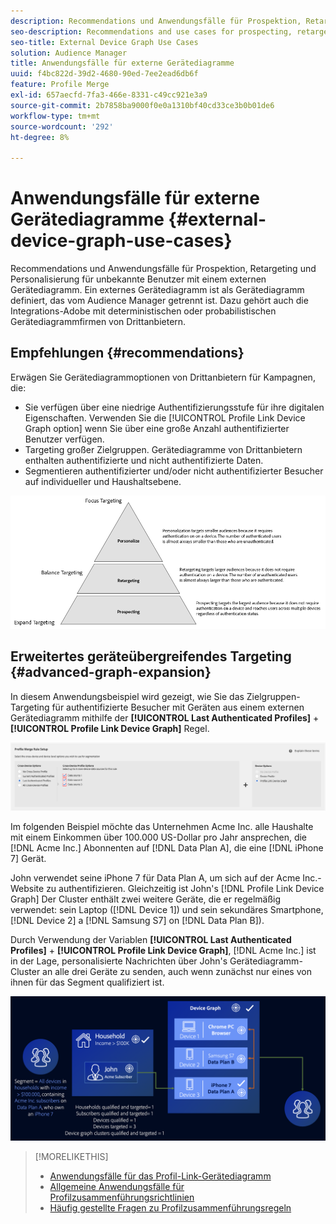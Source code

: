```yaml
---
description: Recommendations und Anwendungsfälle für Prospektion, Retargeting und Personalisierung für unbekannte Benutzer mit einem externen Gerätediagramm. Ein externes Gerätediagramm ist als Gerätediagramm definiert, das vom Audience Manager getrennt ist. Dazu gehört auch die Integrations-Adobe mit deterministischen oder probabilistischen Gerätediagrammfirmen von Drittanbietern.
seo-description: Recommendations and use cases for prospecting, retargeting, and personalization for unknown users with an external device graph. An external device graph is defined as a device graph that is separate from Audience Manager. This includes integrations Adobe has with third-party deterministic or probabilistic device graph companies.
seo-title: External Device Graph Use Cases
solution: Audience Manager
title: Anwendungsfälle für externe Gerätediagramme
uuid: f4bc822d-39d2-4680-90ed-7ee2ead6db6f
feature: Profile Merge
exl-id: 657aecfd-7fa3-466e-8331-c49cc921e3a9
source-git-commit: 2b7858ba9000f0e0a1310bf40cd33ce3b0b01de6
workflow-type: tm+mt
source-wordcount: '292'
ht-degree: 8%

---
```


# Anwendungsfälle für externe Gerätediagramme {#external-device-graph-use-cases}

Recommendations und Anwendungsfälle für Prospektion, Retargeting und Personalisierung für unbekannte Benutzer mit einem externen Gerätediagramm. Ein externes Gerätediagramm ist als Gerätediagramm definiert, das vom Audience Manager getrennt ist. Dazu gehört auch die Integrations-Adobe mit deterministischen oder probabilistischen Gerätediagrammfirmen von Drittanbietern.

## Empfehlungen {#recommendations}

Erwägen Sie Gerätediagrammoptionen von Drittanbietern für Kampagnen, die:

* Sie verfügen über eine niedrige Authentifizierungsstufe für ihre digitalen Eigenschaften. Verwenden Sie die [!UICONTROL Profile Link Device Graph option] wenn Sie über eine große Anzahl authentifizierter Benutzer verfügen.
* Targeting großer Zielgruppen. Gerätediagramme von Drittanbietern enthalten authentifizierte und nicht authentifizierte Daten.
* Segmentieren authentifizierter und/oder nicht authentifizierter Besucher auf individueller und Haushaltsebene.

![](assets/merge-rule-triangle1.png)
<!-- 
## Prospecting/Branding Use Case {#prospecting-branding-use-cases}

A branding campaign is designed to reach as many people as possible. It places few limits on segment qualification. But, these campaigns can waste budget and impressions by constantly targeting people who see your content multiple times and don't convert. A [!UICONTROL Profile Merge] rule that uses the [!DNL Device Co-op] or third-party option can help you create an efficient branding campaign. For example, you can add these unknown users to a "not in-market" segment after seeing them across multiple devices for your set frequency cap.

<table id="table_00F6EED172574E80A38CADA8A92A23B1"> 
 <thead> 
  <tr> 
   <th colname="col1" class="entry"> Use Case </th> 
   <th colname="col2" class="entry"> Description </th> 
  </tr> 
 </thead>
 <tbody> 
  <tr> 
   <td colname="col1"> <p> <b>Conditions</b> </p> </td> 
   <td colname="col2">This use case assumes these conditions: <p> 
     <ul id="ul_F5CA7EE525774F7EBA5FBB5F94E4EDC8"> 
      <li id="li_81AE304924724146A24FAB5B6533AD8E">You want to deliver a maximum of 10 impressions to an anonymous user for a specific ad campaign. </li> 
      <li id="li_E371F989735245B0B82433DE240D56D0">A user has 4 devices and may or may not have authenticated on your site. </li> 
      <li id="li_9231ABE15CA249E6B79D8BF0E511FD33">An anonymous user sees the ad a total of 10 times while browsing in an unauthenticated state on their current device and 3 devices linked to the current device by an external device graph. </li> 
      <li id="li_8C276C07019C49EFA3A0D0D54CF73C31">You have defined an <span class="keyword"> Audience Manager</span> segment to qualify anonymous users after they have seen 10 impressions. </li> 
     </ul> </p> </td> 
  </tr> 
  <tr> 
   <td colname="col1"> <p> <b>Results</b> </p> </td> 
   <td colname="col2"> <p>Given these conditions, <span class="keyword"> Audience Manager</span>: </p> <p> 
     <ul id="ul_8E988B1005324526BC6DC6637BBACCFB"> 
      <li id="li_C9DD546754914BACB8F4C92C7D4ED70E">Merges the anonymous, unauthenticated activity collected from the current device and the 3 devices linked by the external device graph (the ad impressions from each device). </li> 
      <li id="li_FB55CB9116074525BA30FF062D1136AE">Evaluates the unauthenticated user for segment qualification based on a combination of anonymous activity across all 3 devices linked by the external device graph and the current device. </li> 
      <li id="li_B28EB32F718145A7ABBDAC0AF75E2AFC">Sends the segment to any real-time destination for use as a suppression segment on the current device and all 3 devices linked by the external device graph. </li> 
     </ul> </p> </td> 
  </tr> 
 </tbody> 
</table>

## Retargeting or Site Personalization Use Case {#retargeting-use-case}

These strategies are designed to bring an unauthenticated or unknown user back to your site or personalize their browsing experience while they're on-site.

<table id="table_0EE2052AA3E744B3B76036FC06B5A453"> 
 <thead> 
  <tr> 
   <th colname="col1" class="entry"> Use Case </th> 
   <th colname="col2" class="entry"> Description </th> 
  </tr> 
 </thead>
 <tbody> 
  <tr> 
   <td colname="col1"> <p> <b>Conditions</b> </p> </td> 
   <td colname="col2">This use case assumes these conditions: <p> 
     <ul id="ul_FD0B869B4AF3453FAEC9BA3A45ABF039"> 
      <li id="li_8E30BAED42E94AB3B81FCB1C7464E5FC">You want to deliver a personalized on-site and/or off-site experience to an anonymous user based on their activity on your site while in an unauthenticated state. </li> 
      <li id="li_3DBE53BA94324F1BA1C52A37AD4E426C">A user has multiple devices and may or may not have authenticated to your site. </li> 
      <li id="li_F867AFBDC1A54CD6A68AB0EC196E27C9">A user views multiple pages on your site while browsing in an unauthenticated state on their current device and 3 other devices linked by an external device graph. </li> 
      <li id="li_7E35D77949CE4E69BD51655AA4C40BEE">You have defined an <span class="keyword"> Audience Manager</span> segment to qualify users after they have viewed multiple pages on your site while browsing in an unauthenticated state.</li>
     </ul> </p> </td> 
  </tr> 
  <tr> 
   <td colname="col1"> <p> <b>Results</b> </p> </td> 
   <td colname="col2"> <p>Given these conditions, <span class="wintitle"> Audience Manager</span>: </p> <p> 
     <ul id="ul_301339426B0643B295DC5B17E1939CFB"> 
      <li id="li_7E8BC3B179804F4A929497DE81E76911">Merges the anonymous, unauthenticated activity collected from the current devices and the 3 devices linked by the external device graph (the multiple page views from each device). </li> 
      <li id="li_803EFD58AA124A5BBC8279C4DC695544">Evaluates the unauthenticated user for segment qualification based on a combination of anonymous activity across all 3 devices linked by the external device graph and the current device. </li> 
      <li id="li_98D749268CC5456CBC9CF3BF5EB91BA8">Sends the segment to any real-time destination to deliver a personalized on-site and/or off-site experience across the current device and all 3 devices linked by the external device graph. </li>
     </ul> </p> </td>
  </tr>
 </tbody>
</table> -->

<!-- ## Expanded Device Targeting {#audience-expansion}

This use case exemplifies how you can expand the size of your addressable audience with accurate cross-device personalization, through [!DNL External Device Graphs].

Let's say Jane owns three devices that she uses regularly to search for holiday package deals: her laptop ([!DNL Device 1]), her smartphone ([!DNL Device 2]), and her tablet ([!DNL Device 3]). While using the laptop, Jane searched for flights, hotels, and guided tours. While using the smartphone and tablet, she only visited the homepage of the travel agency.

By using the [!UICONTROL No Cross-Device Profile] + [!DNL External Device Graphs] rule, the travel agency can merge all three devices profiles, since they are linked to the same owner through the [!DNL External Device Graphs].

![audience-expansion-rule](assets/audience-expansion-rule.png)

In our example, the traits required to qualify for the segment have all been collected on [!DNL Device 1]. Since Audience Manager qualifies every device profile that took part in the profile merge for a segment, all of Jane's three device profiles are now segmented.

Through this rule, the device graph has expanded the number of device profiles which qualify for the segment from one to three and has enabled the travel agency to deliver a consistent message to all three devices owned by Jane.

![audience-expansion](assets/audience-expansion.png) -->

## Erweitertes geräteübergreifendes Targeting {#advanced-graph-expansion}

In diesem Anwendungsbeispiel wird gezeigt, wie Sie das Zielgruppen-Targeting für authentifizierte Besucher mit Geräten aus einem externen Gerätediagramm mithilfe der **[!UICONTROL Last Authenticated Profiles]** + **[!UICONTROL Profile Link Device Graph]** Regel.

![last-device-graph](assets/last-profile-link.png)

Im folgenden Beispiel möchte das Unternehmen Acme Inc. alle Haushalte mit einem Einkommen über 100.000 US-Dollar pro Jahr ansprechen, die [!DNL Acme Inc.] Abonnenten auf [!DNL Data Plan A], die eine [!DNL iPhone 7] Gerät.

John verwendet seine iPhone 7 für Data Plan A, um sich auf der Acme Inc.-Website zu authentifizieren. Gleichzeitig ist John&#39;s [!DNL Profile Link Device Graph] Der Cluster enthält zwei weitere Geräte, die er regelmäßig verwendet: sein Laptop ([!DNL Device 1]) und sein sekundäres Smartphone, [!DNL Device 2] a [!DNL Samsung S7] on [!DNL Data Plan B]).

Durch Verwendung der Variablen **[!UICONTROL Last Authenticated Profiles]** + **[!UICONTROL Profile Link Device Graph]**, [!DNL Acme Inc.] ist in der Lage, personalisierte Nachrichten über John&#39;s Gerätediagramm-Cluster an alle drei Geräte zu senden, auch wenn zunächst nur eines von ihnen für das Segment qualifiziert ist.

![advanced-graph-extension](assets/advanced-device-graph-expansion.png)

>[!MORELIKETHIS]
>
>* [Anwendungsfälle für das Profil-Link-Gerätediagramm](profile-link-use-case.md)
>* [Allgemeine Anwendungsfälle für Profilzusammenführungsrichtlinien](merge-rule-targeting-options.md)
>* [Häufig gestellte Fragen zu Profilzusammenführungsregeln](../../faq/faq-profile-merge.md)

